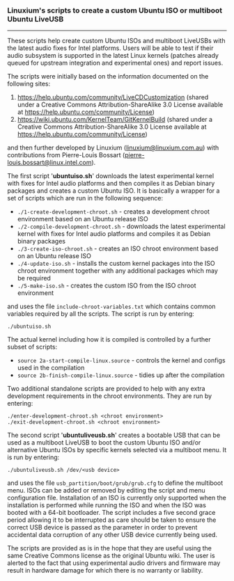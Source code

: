 ### Linuxium's scripts to create a custom Ubuntu ISO or multiboot Ubuntu LiveUSB
---

These scripts help create custom Ubuntu ISOs and multiboot LiveUSBs with the latest audio fixes for Intel platforms. Users will be able to test if their audio subsystem is supported in the latest Linux kernels (patches already queued for upstream integration and experimental ones) and report issues.

The scripts were initially based on the information documented on the following sites:

1. https://help.ubuntu.com/community/LiveCDCustomization (shared under a Creative Commons Attribution-ShareAlike 3.0 License available at https://help.ubuntu.com/community/License)
2. https://wiki.ubuntu.com/KernelTeam/GitKernelBuild (shared under a Creative Commons Attribution-ShareAlike 3.0 License available at https://help.ubuntu.com/community/License)

and then further developed by Linuxium (linuxium@linuxium.com.au) with contributions from Pierre-Louis Bossart (pierre-louis.bossart@linux.intel.com).

The first script '**ubuntuiso.sh**' downloads the latest experimental kernel with fixes for Intel audio platforms and then compiles it as Debian binary packages and creates a custom Ubuntu ISO. It is basically a wrapper for a set of scripts which are run in the following sequence: 

- `./1-create-development-chroot.sh` - creates a development chroot environment based on an Ubuntu release ISO  
- `./2-compile-development-chroot.sh` - downloads the latest experimental kernel with fixes for Intel audio platforms and compiles it as Debian binary packages  
- `./3-create-iso-chroot.sh` - creates an ISO chroot environment based on an Ubuntu release ISO  
- `./4-update-iso.sh` - installs the custom kernel packages into the ISO chroot environment together with any additional packages which may be required  
- `./5-make-iso.sh` - creates the custom ISO from the ISO chroot environment  

and uses the file `include-chroot-variables.txt` which contains common variables required by all the scripts. The script is run by entering:

```
./ubuntuiso.sh
```

The actual kernel including how it is compiled is controlled by a further subset of scripts:

- `source 2a-start-compile-linux.source` - controls the kernel and configs used in the compilation  
- `source 2b-finish-compile-linux.source` - tidies up after the compilation  

Two additional standalone scripts are provided to help with any extra development requirements in the chroot environments. They are run by entering:

```
./enter-development-chroot.sh <chroot environment>
./exit-development-chroot.sh <chroot environment>
```

The second script '**ubuntuliveusb.sh**' creates a bootable USB that can be used as a multiboot LiveUSB to boot the custom Ubuntu ISO and/or alternative Ubuntu ISOs by specific kernels selected via a multiboot menu. It is run by entering:

```
./ubuntuliveusb.sh /dev/<usb device>
```

and uses the file `usb_partition/boot/grub/grub.cfg` to define the multiboot menu. ISOs can be added or removed by editing the script and menu configuration file. Installation of an ISO is currently only supported when the installation is performed while running the ISO and when the ISO was booted with a 64-bit bootloader. The script includes a five second grace period allowing it to be interrupted as care should be taken to ensure the correct USB device is passed as the parameter in order to prevent accidental data corruption of any other USB device currently being used.

The scripts are provided as is in the hope that they are useful using the same Creative Commons license as the original Ubuntu wiki. The user is alerted to the fact that using experimental audio drivers and firmware may result in hardware damage for which there is no warranty or liability.

